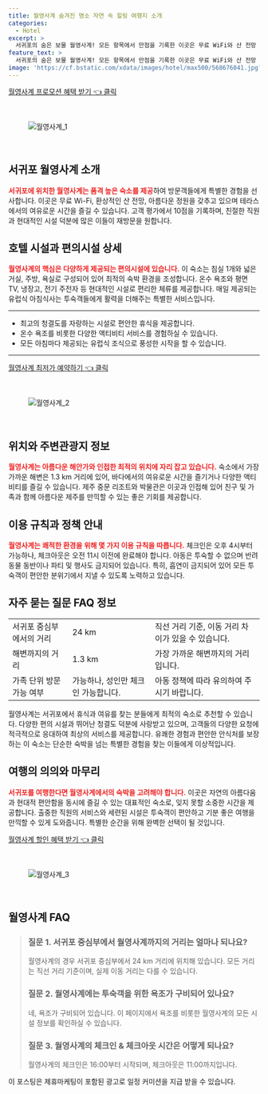 ```yaml
---
title: 월영사계 숨겨진 명소 자연 속 힐링 여행지 소개
categories:
  - Hotel
excerpt: >
  서귀포의 숨은 보물 월영사계! 모든 항목에서 만점을 기록한 이곳은 무료 WiFi와 산 전망 온수 욕조까지 갖춘 완벽한 힐링 공간입니다. 유럽식 조식과 함께 특별한 여행을 만끽하세요!
feature_text: >
  서귀포의 숨은 보물 월영사계! 모든 항목에서 만점을 기록한 이곳은 무료 WiFi와 산 전망 온수 욕조까지 갖춘 완벽한 힐링 공간입니다. 유럽식 조식과 함께 특별한 여행을 만끽하세요!
image: 'https://cf.bstatic.com/xdata/images/hotel/max500/568676041.jpg?k=6c275f93c4aaa3c0304842083eb8f7b53e70cf5c01d897ade758483f7207ff5b&o=&hp=1'
---
```


<p><a class="modoo-button" href="https://tinyurl.com/29adoo2z" rel="nofollow noopener">월영사계 프로모션 혜택 받기 👈 클릭</a></p><br/>
<figure class="image"><img alt="월영사계_1" src="https://cf.bstatic.com/xdata/images/hotel/max1024x768/568676082.jpg?k=8984603d39fd1d64f0af874d2c673da5e257d87ef7fd3add62192ab09317ce8d&amp;o=&amp;hp=1"/></figure><br/>

<h2 id="서귀포_월영사계_소개">서귀포 월영사계 소개</h2>
<p><b><span style="color: #ee2323;">서귀포에 위치한 월영사계는 품격 높은 숙소를 제공</span></b>하여 방문객들에게 특별한 경험을 선사합니다. 이곳은 무료 Wi-Fi, 환상적인 산 전망, 아름다운 정원을 갖추고 있으며 테라스에서의 여유로운 시간을 즐길 수 있습니다. 고객 평가에서 10점을 기록하며, 친절한 직원과 현대적인 시설 덕분에 많은 이들이 재방문을 원합니다.</p>
<h2 id="호텔_시설과_편의시설_상세">호텔 시설과 편의시설 상세</h2>
<p><b><span style="color: #ee2323;">월영사계의 핵심은 다양하게 제공되는 편의시설에 있습니다.</span></b> 이 숙소는 침실 1개와 넓은 거실, 주방, 욕실로 구성되어 있어 최적의 숙박 환경을 조성합니다. 온수 욕조와 평면 TV, 냉장고, 전기 주전자 등 현대적인 시설로 편리한 체류를 제공합니다. 매일 제공되는 유럽식 아침식사는 투숙객들에게 활력을 더해주는 특별한 서비스입니다.</p>
<hr/>
<ul>
<li>최고의 청결도를 자랑하는 시설로 편안한 휴식을 제공합니다.</li>
<li>온수 욕조를 비롯한 다양한 액티비티 서비스를 경험하실 수 있습니다.</li>
<li>모든 아침마다 제공되는 유럽식 조식으로 풍성한 시작을 할 수 있습니다.</li>
</ul>
<hr/>
<p><a class="modoo-button" href="https://tinyurl.com/29adoo2z" rel="nofollow noopener">월영사계 최저가 예약하기 👈 클릭</a></p><br/>
<figure class="image"><img alt="월영사계_2" src="https://cf.bstatic.com/xdata/images/hotel/max500/568676041.jpg?k=6c275f93c4aaa3c0304842083eb8f7b53e70cf5c01d897ade758483f7207ff5b&amp;o=&amp;hp=1"/></figure><br/>
<h2 id="위치와_주변관광지_정보">위치와 주변관광지 정보</h2>
<p><b><span style="color: #ee2323;">월영사계는 아름다운 해안가와 인접한 최적의 위치에 자리 잡고 있습니다.</span></b> 숙소에서 가장 가까운 해변은 1.3 km 거리에 있어, 바다에서의 여유로운 시간을 즐기거나 다양한 액티비티를 즐길 수 있습니다. 제주 중문 리조트와 박물관은 이곳과 인접해 있어 친구 및 가족과 함께 아름다운 제주를 만끽할 수 있는 좋은 기회를 제공합니다.</p>
<h2 id="이용_규칙과_정책_안내">이용 규칙과 정책 안내</h2>
<p><b><span style="color: #ee2323;">월영사계는 쾌적한 환경을 위해 몇 가지 이용 규칙을 따릅니다.</span></b> 체크인은 오후 4시부터 가능하나, 체크아웃은 오전 11시 이전에 완료해야 합니다. 아동은 투숙할 수 없으며 반려동물 동반이나 파티 및 행사도 금지되어 있습니다. 특히, 흡연이 금지되어 있어 모든 투숙객이 편안한 분위기에서 지낼 수 있도록 노력하고 있습니다.</p>
<h2 id="자주_묻는_질문_FAQ_정보">자주 묻는 질문 FAQ 정보</h2>
<table>
<tr>
<td>서귀포 중심부에서의 거리</td>
<td>24 km</td>
<td>직선 거리 기준, 이동 거리 차이가 있을 수 있습니다.</td>
</tr>
<tr>
<td>해변까지의 거리</td>
<td>1.3 km</td>
<td>가장 가까운 해변까지의 거리입니다.</td>
</tr>
<tr>
<td>가족 단위 방문 가능 여부</td>
<td>가능하나, 성인만 체크인 가능합니다.</td>
<td>아동 정책에 따라 유의하여 주시기 바랍니다.</td>
</tr>
</table>
<p>월영사계는 서귀포에서 휴식과 여유를 찾는 분들에게 최적의 숙소로 추천할 수 있습니다. 다양한 편의 시설과 뛰어난 청결도 덕분에 사랑받고 있으며, 고객들의 다양한 요청에 적극적으로 응대하여 최상의 서비스를 제공합니다. 유쾌한 경험과 편안한 안식처를 보장하는 이 숙소는 단순한 숙박을 넘는 특별한 경험을 찾는 이들에게 이상적입니다.</p>
<h2 id="여행_의의와_마무리">여행의 의의와 마무리</h2>
<p><b><span style="color: #ee2323;">서귀포를 여행한다면 월영사계에서의 숙박을 고려해야 합니다.</span></b> 이곳은 자연의 아름다움과 현대적 편안함을 동시에 즐길 수 있는 대표적인 숙소로, 잊지 못할 소중한 시간을 제공합니다. 출중한 직원의 서비스와 세련된 시설은 투숙객이 편안하고 기분 좋은 여행을 만끽할 수 있게 도와줍니다. 특별한 순간을 위해 완벽한 선택이 될 것입니다.</p>

<p><a class="modoo-button" href="https://tinyurl.com/29adoo2z" rel="nofollow noopener">월영사계 할인 혜택 받기 👈 클릭</a></p><br>

<figure class="image"><img src="https://cf.bstatic.com/xdata/images/hotel/max500/568676086.jpg?k=07f6c4650bea2d0231400dc676581a82390d69f0410f2ae8831eff6d7a2ca5b8&o=&hp=1" alt="월영사계_3"></figure><br>
<h2 id="월영사계_FAQ">월영사계 FAQ</h2>
<div itemscope="" itemtype="https://schema.org/FAQPage"> <blockquote> <div itemscope="" itemprop="mainEntity" itemtype="https://schema.org/Question"> <h3 id="질문_1" itemprop="name">질문 1. 서귀포 중심부에서 월영사계까지의 거리는 얼마나 되나요?</h3> <div itemscope="" itemprop="acceptedAnswer" itemtype="https://schema.org/Answer"> <span itemprop="text"> <p>월영사계의 경우 서귀포 중심부에서 24 km 거리에 위치해 있습니다. 모든 거리는 직선 거리 기준이며, 실제 이동 거리는 다를 수 있습니다.</p> </span> </div> </div> <div itemscope="" itemprop="mainEntity" itemtype="https://schema.org/Question"> <h3 id="질문_2" itemprop="name">질문 2. 월영사계에는 투숙객을 위한 욕조가 구비되어 있나요?</h3> <div itemscope="" itemprop="acceptedAnswer" itemtype="https://schema.org/Answer"> <span itemprop="text"> <p>네, 욕조가 구비되어 있습니다. 이 페이지에서 욕조를 비롯한 월영사계의 모든 시설 정보를 확인하실 수 있습니다.</p> </span> </div> </div> <div itemscope="" itemprop="mainEntity" itemtype="https://schema.org/Question"> <h3 id="질문_3" itemprop="name">질문 3. 월영사계의 체크인 & 체크아웃 시간은 어떻게 되나요?</h3> <div itemscope="" itemprop="acceptedAnswer" itemtype="https://schema.org/Answer"> <span itemprop="text"> <p>월영사계의 체크인은 16:00부터 시작되며, 체크아웃은 11:00까지입니다.</p> </span> </div> </div> </blockquote> </div><p>이 포스팅은 제휴마케팅이 포함된 광고로 일정 커미션을 지급 받을 수 있습니다.</p>

